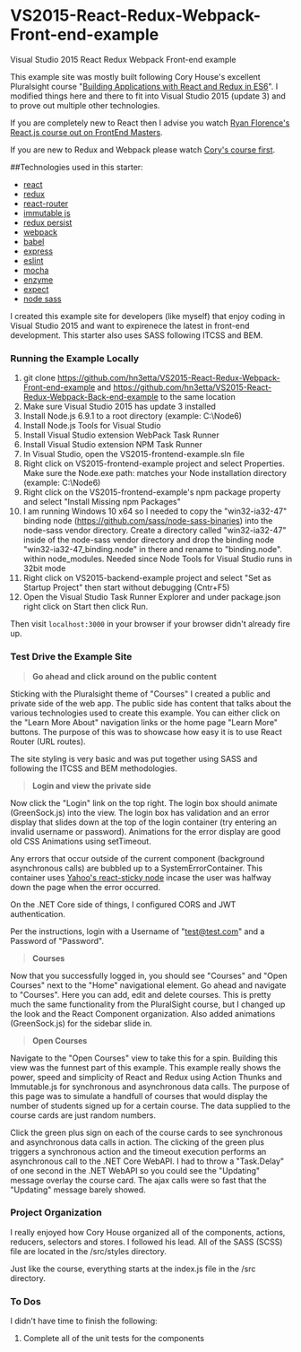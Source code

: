 # VS2015-React-Redux-Webpack-Front-end-example
Visual Studio 2015 React Redux Webpack Front-end example

This example site was mostly built following Cory House's excellent Pluralsight course "[Building Applications with React and Redux in ES6](https://app.pluralsight.com/library/courses/react-redux-react-router-es6)".  I modified things here and there to fit into Visual Studio 2015 (update 3) and to prove out multiple other technologies.

If you are completely new to React then I advise you watch [Ryan Florence's React.js course out on FrontEnd Masters](https://frontendmasters.com/courses/react/).

If you are new to Redux and Webpack please watch [Cory's course first](https://app.pluralsight.com/library/courses/react-redux-react-router-es6).

##Technologies used in this starter:
* [react](https://github.com/facebook/react)
* [redux](https://github.com/rackt/redux)
* [react-router](https://github.com/rackt/react-router)
* [immutable js](https://github.com/facebook/immutable-js)
* [redux persist](https://github.com/rt2zz/redux-persist)
* [webpack](https://github.com/webpack/webpack)
* [babel](https://github.com/babel/babel)
* [express](https://github.com/expressjs/express)
* [eslint](http://eslint.org)
* [mocha](https://github.com/mochajs/mocha)
* [enzyme](https://github.com/airbnb/enzyme)
* [expect](https://github.com/mjackson/expect)
* [node sass](https://github.com/sass/node-sass)


I created this example site for developers (like myself) that enjoy coding in Visual Studio 2015 and want to expirenece the latest in front-end development.  This starter also uses SASS following ITCSS and BEM.

### Running the Example Locally

01. git clone https://github.com/hn3etta/VS2015-React-Redux-Webpack-Front-end-example 
    and https://github.com/hn3etta/VS2015-React-Redux-Webpack-Back-end-example to the same location
02. Make sure Visual Studio 2015 has update 3 installed
03. Install Node.js 6.9.1 to a root directory (example: C:\Node6)
04. Install Node.js Tools for Visual Studio
05. Install Visual Studio extension WebPack Task Runner
06. Install Visual Studio extension NPM Task Runner
07. In Visual Studio, open the VS2015-frontend-example.sln file
08. Right click on VS2015-frontend-example project and select Properties.
    Make sure the Node.exe path: matches your Node installation directory (example: C:\Node6)
09. Right click on the VS2015-frontend-example's npm package property and 
    select "Install Missing npm Packages"
10. I am running Windows 10 x64 so I needed to copy the "win32-ia32-47" binding node
    (https://github.com/sass/node-sass-binaries) into the node-sass vendor directory.
	Create a directory called "win32-ia32-47" inside of the node-sass vendor directory
	and drop the binding node "win32-ia32-47_binding.node" in there and rename to "binding.node".
	within node_modules.  Needed since Node Tools for Visual Studio runs in 32bit mode 
11. Right click on VS2015-backend-example project and select "Set as Startup Project" then
    start without debugging (Cntr+F5)
12. Open the Visual Studio Task Runner Explorer and under package.json right click on Start then click Run.

Then visit `localhost:3000` in your browser if your browser didn't already fire up.


### Test Drive the Example Site

>**Go ahead and click around on the public content**

Sticking with the Pluralsight theme of "Courses" I created a public and private side of the web app.  The public side has content that talks about the various technologies used to create this example.  You can
either click on the "Learn More About" navigation links or the home page "Learn More" buttons.  The purpose of this was to showcase how easy it is to use React Router (URL routes).

The site styling is very basic and was put together using SASS and following the ITCSS and BEM methodologies.

>**Login and view the private side**

Now click the "Login" link on the top right.
The login box should animate (GreenSock.js) into the view.  The login box has validation and an error display that slides down at the top of the login container (try entering an invalid username or password).  Animations for the error display are good old CSS Animations using setTimeout.

Any errors that occur outside of the current component (background asynchronous calls) are bubbled up to a SystemErrorContainer.  This container uses [Yahoo's react-sticky node](https://github.com/yahoo/react-stickynode) incase the user was halfway down the page when the error occurred.

On the .NET Core side of things, I configured CORS and JWT authentication.

Per the instructions, login with a Username of "test@test.com" and a Password of "Password".

>**Courses**

Now that you successfully logged in, you should see "Courses" and "Open Courses" next to the "Home" navigational element.  Go ahead and navigate to "Courses".
Here you can add, edit and delete courses.  This is pretty much the same functionality from the PluralSight course, but I changed up the look and the React Component organization.  Also added animations (GreenSock.js) for the sidebar slide in.

>**Open Courses**

Navigate to the "Open Courses" view to take this for a spin.  Building this view was the funnest part of this example.  This example really shows the power, speed and simplicity of React and Redux using Action Thunks and Immutable.js for synchronous and asynchronous data calls.
The purpose of this page was to simulate a handfull of courses that would display the number of students signed up for a certain course.  The data supplied to the course cards are just random numbers.

Click the green plus sign on each of the course cards to see synchronous and asynchronous data calls in action.  The clicking of the green plus triggers a synchronous action and the timeout execution performs an asynchronous call to the .NET Core WebAPI.
I had to throw a "Task.Delay" of one second in the .NET WebAPI so you could see the "Updating" message overlay the course card.  The ajax calls were so fast that the "Updating" message barely showed.

### Project Organization

I really enjoyed how Cory House organized all of the components, actions, reducers, selectors and stores.  I followed his lead.  All of the SASS (SCSS) file are located in the /src/styles directory.

Just like the course, everything starts at the index.js file in the /src directory.

### To Dos

I didn't have time to finish the following:

01. Complete all of the unit tests for the components
